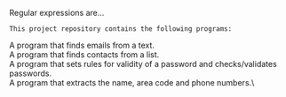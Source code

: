 Regular expressions are...


	This project repository contains the following programs:

A program that finds emails from a text.\
A program that finds contacts from a list.\
A program that sets rules for validity of a password and checks/validates passwords.\
A program that extracts the name, area code and phone numbers.\

